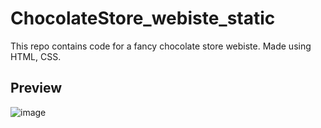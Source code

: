 # ChocolateStore_webiste_static

This repo contains code for a fancy chocolate store webiste. Made using HTML, CSS.

## Preview
![image](https://github.com/mahathibodela/ChocolateStore_website_static/assets/121395753/cf8904a2-0498-4f1e-95ab-fcb0e34f1505)

